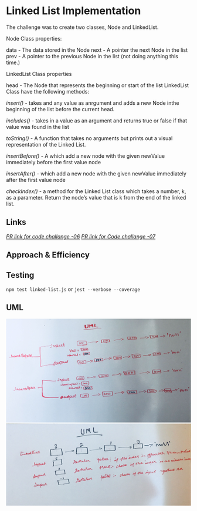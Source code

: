 # Linked List Implementation
The challenge was to create two classes, Node and LinkedList. 

Node Class properties:

data - The data stored in the Node
next - A pointer the next Node in the list
prev - A pointer to the previous Node in the list (not doing anything this time.)

LinkedList Class properties

head - The Node that represents the beginning or start of the list
LinkedList Class have the following methods:

*insert()* -  takes and any value as anrgument and adds a new Node inthe beginning of the list before the current head.

*includes()* -  takes in a value as an argument and returns true or false if that value was found in the list

*toString()* - A function that takes no arguments but prints out a visual representation of the Linked List.

*insertBefore()* - A which add a new node with the given newValue immediately before the first value node

*insertAfter()* - which add a new node with the given newValue immediately after the first value node

*checkIndex()* - a method for the Linked List class which takes a number, k, as a parameter. Return the node’s value that is k from the end of the linked list.

    
## Links
*[PR link for code challange -06](https://github.com/Eyob1984/data-structures-and-algorithms/pull/39)*
*[PR link for Code challange -07](https://github.com/Eyob1984/data-structures-and-algorithms/pull/43)*
    


## Approach & Efficiency

    
    
## Testing
  `npm test linked-list.js` or `jest --verbose --coverage`

## UML

![UML for code challange - 06](./asset/image/uml-code-challanges-06.jpg)
![UML for coee challange - 07](./asset/image/uml-code-challanges-07.jpg)
